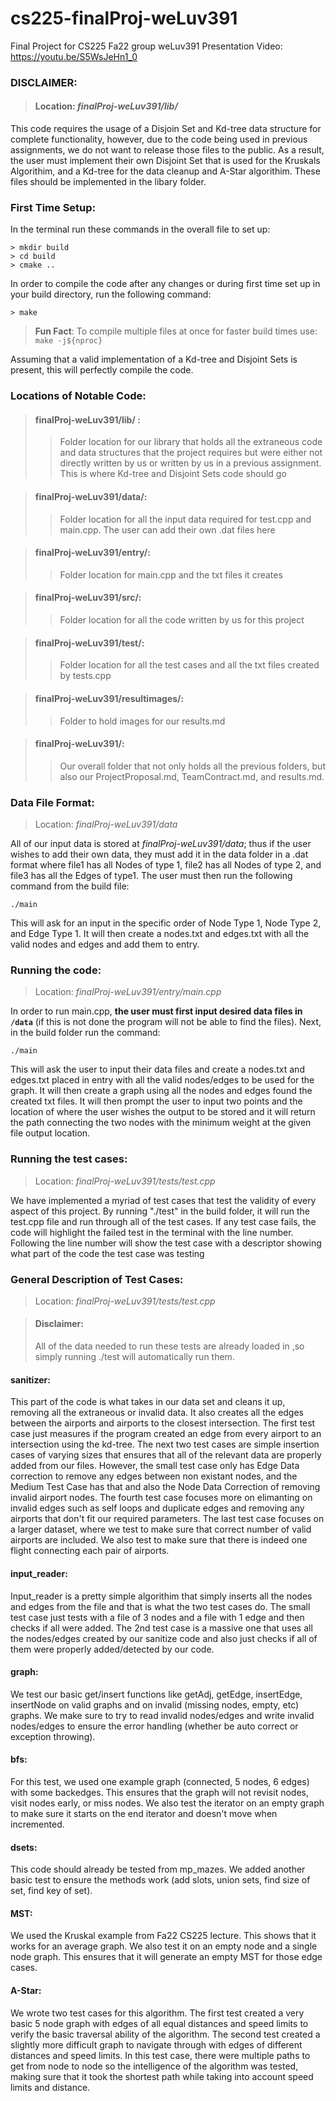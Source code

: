 # cs225-finalProj-weLuv391
Final Project for CS225 Fa22 group weLuv391
Presentation Video: https://youtu.be/S5WsJeHn1_0

### __DISCLAIMER__:<br>
>#### Location: *finalProj-weLuv391/lib/*

This code requires the usage of a Disjoin Set and Kd-tree data structure for complete functionality, however, due to the code being used in previous assignments, we do not want to release those files to the public. As a result, the user must implement their own Disjoint Set that is used for the Kruskals Algorithim, and a Kd-tree for the data cleanup and A-Star algorithim. These files should be implemented in the libary folder. 

### __First Time Setup__: <br>
In the terminal run these commands in the overall file to set up: 

    > mkdir build 
    > cd build
    > cmake ..

In order to compile the code after any changes or during first time set up in your build directory, run the following command:
    
    > make
>__Fun Fact__:  To compile multiple files at once for faster build times use: <br>
`make -j${nproc}` 

Assuming that a valid implementation of a Kd-tree and Disjoint Sets is present, this will perfectly compile the code. 

### __Locations of Notable Code__:<br>
>#### __finalProj-weLuv391/lib/__ : <br>
>>Folder location for our library that holds all the extraneous code and data structures that the project requires but were either not directly written by us or written by us in a previous assignment. This is where Kd-tree and Disjoint Sets code should go

>#### __finalProj-weLuv391/data/__:<br>
>>Folder location for all the input data required for test.cpp and main.cpp. The user can add their own .dat files here

>#### __finalProj-weLuv391/entry/__: <br>
>>Folder location for main.cpp and the txt files it creates 

>#### __finalProj-weLuv391/src/__: <br> 
>>Folder location for all the code written by us for this project 

>#### __finalProj-weLuv391/test/__:<br>
>>Folder location for all the test cases and all the txt files created by tests.cpp<br>

>#### __finalProj-weLuv391/resultimages/__:<br>
>>Folder to hold images for our results.md

>#### __finalProj-weLuv391/__:<br>
>>Our overall folder that not only holds all the previous folders, but also our ProjectProposal.md, TeamContract.md, and results.md.

### __Data File Format__:<br>
>Location: *finalProj-weLuv391/data* <br>

All of our input data is stored at *finalProj-weLuv391/data*; thus if the user wishes to add their own data, they must add it in the data folder in a .dat format where file1 has all Nodes of type 1, file2 has all Nodes of type 2, and file3 has all the Edges of type1. The user must then run the following command from the build file:

    ./main

This will ask for an input in the specific order of Node Type 1, Node Type 2, and Edge Type 1. It will then create a nodes.txt and edges.txt with all the valid nodes and edges and add them to entry.


### __Running the code__:<br>
>Location: *finalProj-weLuv391/entry/main.cpp* <br>

In order to run main.cpp, __the user must first input desired data files in `/data`__ (if this is not done the program will not be able to find the files). Next, in the build folder run the command:

    ./main
This will ask the user to input their data files and create a nodes.txt and edges.txt placed in entry with all the valid nodes/edges to be used for the graph. It will then create a graph using all the nodes and edges found the created txt files. It will then prompt the user to input two points and the location of where the user wishes the output to be stored and it will return the path connecting the two nodes with the minimum weight at the given file output location.

### __Running the test cases__:<br>
>Location: *finalProj-weLuv391/tests/test.cpp* <br>

We have implemented a myriad of test cases that test the validity of every aspect of this project. By running "./test" in the build folder, it will run the test.cpp file and run through all of the test cases. If any test case fails, the code will highlight the failed test in the terminal with the line number. Following the line number will show the test case with a descriptor showing what part of the code the test case was testing

### __General Description of Test Cases__:<br>
>Location: *finalProj-weLuv391/tests/test.cpp* <br>

>#### Disclaimer:
>All of the data needed to run these tests are already loaded in ,so simply running ./test will automatically run them.

#### __sanitizer__: <br>
This part of the code is what takes in our data set and cleans it up, removing all the extraneous or invalid data. It also creates all the edges between the airports and airports to the closest intersection. The first test case just measures if the program created an edge from every airport to an intersection using the kd-tree. The next two test cases are simple insertion cases of varying sizes that ensures that all of the relevant data are properly added from our files. However, the small test case only has Edge Data correction to remove any edges between non existant nodes, and the Medium Test Case has that and also the Node Data Correction of removing invalid airport nodes. The fourth test case focuses more on elimanting on invalid edges such as self loops and duplicate edges and removing any airports that don't fit our required parameters. The last test case focuses on a larger dataset, where we test to make sure that correct number of valid airports are included. We also test to make sure that there is indeed one flight connecting each pair of airports. 
#### __input_reader__: <br>
Input_reader is a pretty simple algorithim that simply inserts all the nodes and edges from the file and that is what the two test cases do. The small test case just tests with a file of 3 nodes and a file with 1 edge and then checks if all were added. The 2nd test case is a massive one that uses all the nodes/edges created by our sanitize code and also just checks if all of them were properly added/detected by our code.

#### __graph__: <br>
We test our basic get/insert functions like getAdj, getEdge, insertEdge, insertNode on valid graphs and on invalid (missing nodes, empty, etc) graphs. We make sure to try to read invalid nodes/edges and write invalid nodes/edges to ensure the error handling (whether be auto correct or exception throwing).

#### __bfs__: <br>
For this test, we used one example graph (connected, 5 nodes, 6 edges) with some backedges. This ensures that the graph will not revisit nodes, visit nodes early, or miss nodes. We also test the iterator on an empty graph to make sure it starts on the end iterator and doesn't move when incremented.

#### __dsets__: <br>
This code should already be tested from mp_mazes. We added another basic test to ensure the methods work (add slots, union sets, find size of set, find key of set).

#### __MST__: <br>
We used the Kruskal example from Fa22 CS225 lecture. This shows that it works for an average graph. We also test it on an empty node and a single node graph. This ensures that it will generate an empty MST for those edge cases.

#### __A-Star__: <br>
We wrote two test cases for this algorithm. The first test created a very basic 5 node graph with edges of all equal distances and speed limits to verify the basic traversal ability of the algorithm. The second test created a slightly more difficult graph to navigate through with edges of different distances and speed limits. In this test case, there were multiple paths to get from node to node so the intelligence of the algorithm was tested, making sure that it took the shortest path while taking into account speed limits and distance.
